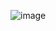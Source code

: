 ![image](https://github.com/StackJonSnor/StackJonSnor/assets/150887871/c6f34970-dfb9-4c95-a47a-6de3bcba6314)
